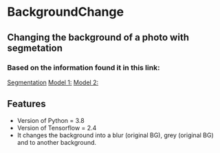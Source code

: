 # BackgroundChange

## Changing the background of a photo with segmetation
### Based on the information found it in this link:

[Segmentation](https://towardsdatascience.com/change-the-background-of-any-image-with-5-lines-of-code-23a0ef10ce9a)
[Model 1:](https://github.com/ayoolaolafenwa/PixelLib/releases/download/1.1/deeplabv3_xception_tf_dim_ordering_tf_kernels.h5)
[Model 2:](https://github.com/ayoolaolafenwa/PixelLib/releases/download/1.1/xception_pascalvoc.pb)

## Features

- Version of Python = 3.8
- Version of Tensorflow = 2.4
- It changes the background into a blur (original BG), grey (original BG) and to another background. 
